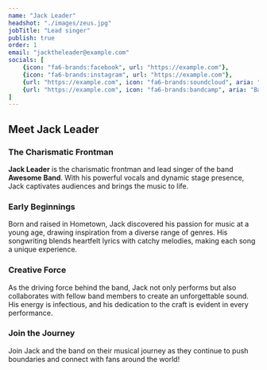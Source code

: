 ```yaml
---
name: "Jack Leader"
headshot: "./images/zeus.jpg"
jobTitle: "Lead singer"
publish: true
order: 1
email: "jacktheleader@example.com"
socials: [
    {icon: "fa6-brands:facebook", url: "https://example.com"},
    {icon: "fa6-brands:instagram", url: "https://example.com"},
    {url: "https://example.com", icon: "fa6-brands:soundcloud", aria: "Soundcloud Profile"},
    {url: "https://example.com", icon: "fa6-brands:bandcamp", aria: "Bandcamp Profile"}
]
---
```


## Meet Jack Leader

### The Charismatic Frontman

**Jack Leader** is the charismatic frontman and lead singer of the band **Awesome Band**. With his powerful vocals and dynamic stage presence, Jack captivates audiences and brings the music to life.

### Early Beginnings

Born and raised in Hometown, Jack discovered his passion for music at a young age, drawing inspiration from a diverse range of genres. His songwriting blends heartfelt lyrics with catchy melodies, making each song a unique experience.

### Creative Force

As the driving force behind the band, Jack not only performs but also collaborates with fellow band members to create an unforgettable sound. His energy is infectious, and his dedication to the craft is evident in every performance.

### Join the Journey

Join Jack and the band on their musical journey as they continue to push boundaries and connect with fans around the world!